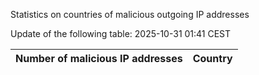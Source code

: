 Statistics on countries of malicious outgoing IP addresses

Update of the following table: 2025-10-31 01:41 CEST

| Number of malicious IP addresses | Country |
| ------------------------------------------------- | ----------------------------------- |
